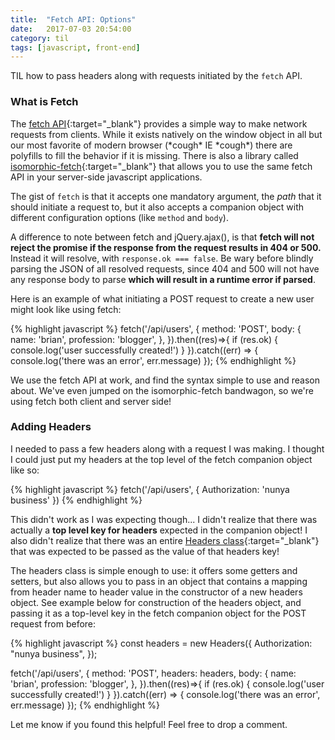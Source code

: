 ```yaml
---
title:  "Fetch API: Options"
date:   2017-07-03 20:54:00
category: til
tags: [javascript, front-end]
---
```


TIL how to pass headers along with requests initiated by the `fetch` API.

### What is Fetch

The [fetch API][fetch]{:target="_blank"} provides a simple way to make network requests from clients. While it exists natively on the window object in all but our most favorite of modern browser (\*cough\* IE \*cough\*) there are polyfills to fill the behavior if it is missing. There is also a library called [isomorphic-fetch][iso]{:target="\_blank"} that allows you to use the same fetch API in your server-side javascript applications.

The gist of `fetch` is that it accepts one mandatory argument, the *path* that it should initiate a request to, but it also accepts a companion object with different configuration options (like `method` and `body`).

A difference to note between fetch and jQuery.ajax(), is that **fetch will not reject the promise if the response from the request results in 404 or 500.** Instead it will resolve, with `response.ok === false`. Be wary before blindly parsing the JSON of all resolved requests, since 404 and 500 will not have any response body to parse **which will result in a runtime error if parsed**.

Here is an example of what initiating a POST request to create a new user might look like using fetch:

{% highlight javascript %}
fetch('/api/users', {
    method: 'POST',
    body: {
        name: 'brian',
        profession: 'blogger',
    },
}).then((res)=>{
    if (res.ok) {
        console.log('user successfully created!')
    }
}).catch((err) => {
    console.log('there was an error', err.message)
});
{% endhighlight %}

We use the fetch API at work, and find the syntax simple to use and reason about. We've even jumped on the isomorphic-fetch bandwagon, so we're using fetch both client and server side!

### Adding Headers

I needed to pass a few headers along with a request I was making. I thought I could just put my headers at the top level of the fetch companion object like so:

{% highlight javascript %}
fetch('/api/users', {
    Authorization: 'nunya business'
})
{% endhighlight %}

This didn't work as I was expecting though... I didn't realize that there was actually a **top level key for headers** expected in the companion object! I also didn't realize that there was an entire [Headers class][headers]{:target="_blank"} that was expected to be passed as the value of that headers key!

The headers class is simple enough to use: it offers some getters and setters, but also allows you to pass in an object that contains a mapping from header name to header value in the constructor of a new headers object. See example below for construction of the headers object, and passing it as a top-level key in the fetch companion object for the POST request from before:

{% highlight javascript %}
const headers = new Headers({
    Authorization: "nunya business",
});

fetch('/api/users', {
    method: 'POST',
    headers: headers,
    body: {
        name: 'brian',
        profession: 'blogger',
    },
}).then((res)=>{
    if (res.ok) {
        console.log('user successfully created!')
    }
}).catch((err) => {
    console.log('there was an error', err.message)
});
{% endhighlight %}

Let me know if you found this helpful! Feel free to drop a comment.

[fetch]: https://developer.mozilla.org/en-US/docs/Web/API/Fetch_API
[iso]: https://github.com/matthew-andrews/isomorphic-fetch
[headers]: https://developer.mozilla.org/en-US/docs/Web/API/Headers
